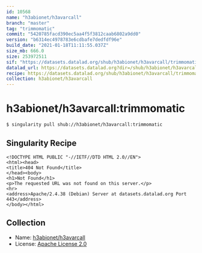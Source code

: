 ```yaml
---
id: 10568
name: "h3abionet/h3avarcall"
branch: "master"
tag: "trimmomatic"
commit: "5420785facd390ec5aa4f5f3812caab6802a9dd0"
version: "b6314ec4978783e6cdbafe7dedfdf96e"
build_date: "2021-01-18T11:11:55.037Z"
size_mb: 666.0
size: 253972511
sif: "https://datasets.datalad.org/shub/h3abionet/h3avarcall/trimmomatic/2021-01-18-5420785f-b6314ec4/b6314ec4978783e6cdbafe7dedfdf96e.sif"
datalad_url: https://datasets.datalad.org?dir=/shub/h3abionet/h3avarcall/trimmomatic/2021-01-18-5420785f-b6314ec4/
recipe: https://datasets.datalad.org/shub/h3abionet/h3avarcall/trimmomatic/2021-01-18-5420785f-b6314ec4/Singularity
collection: h3abionet/h3avarcall
---
```


# h3abionet/h3avarcall:trimmomatic

```bash
$ singularity pull shub://h3abionet/h3avarcall:trimmomatic
```

## Singularity Recipe

```singularity
<!DOCTYPE HTML PUBLIC "-//IETF//DTD HTML 2.0//EN">
<html><head>
<title>404 Not Found</title>
</head><body>
<h1>Not Found</h1>
<p>The requested URL was not found on this server.</p>
<hr>
<address>Apache/2.4.38 (Debian) Server at datasets.datalad.org Port 443</address>
</body></html>
```

## Collection

 - Name: [h3abionet/h3avarcall](https://github.com/h3abionet/h3avarcall)
 - License: [Apache License 2.0](https://api.github.com/licenses/apache-2.0)

